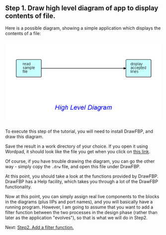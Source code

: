 ## Step 1.  Draw high level diagram of app to display contents of file. 

Here is a possible diagram, showing a simple application which displays the contents of a file:

![High level diagram](docs/Step1.png)

To execute this step of the tutorial, you will need to install DrawFBP, and draw this diagram.

Save the result in a work directory of your choice.  If you open it using Wordpad, it should look like the file you get when you click on [this link](docs/Step1.drw).

Of course, if you have trouble drawing the diagram, you can go the other way - simply copy the `.drw` file, and open this file under DrawFBP.

At this point, you should take a look at the functions provided by DrawFBP.  DrawFBP has a Help facility, which takes you through a lot of the DrawFBP functionality.

Now at this point, you can simply assign real live components to the blocks in the diagrams (plus IIPs and port names), and you will basically have a running program.  However, I am going to assume that you want to add a filter function between the two processes in the design phase (rather than later as the application "evolves"), so that is what we will do in Step2.

Next:  [Step2. Add a filter function.](../Step2/Step2.md)
